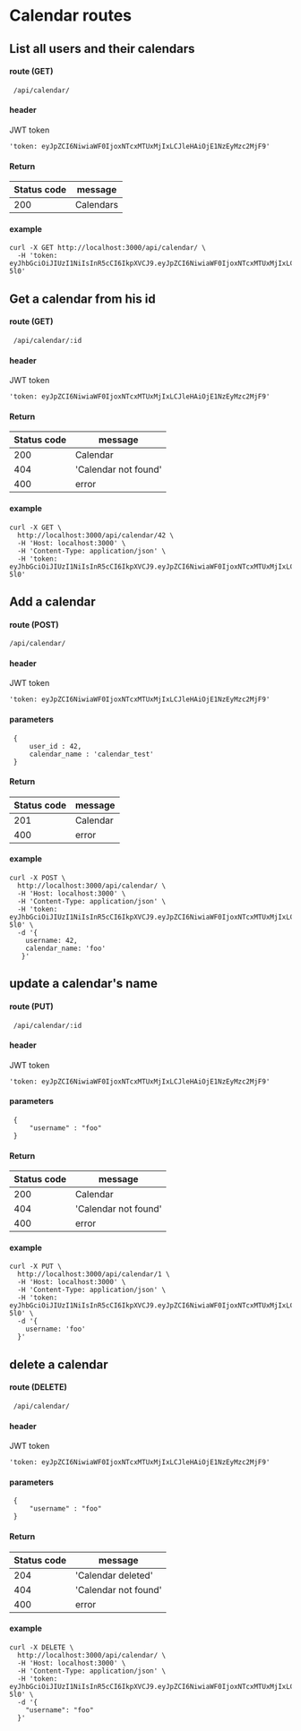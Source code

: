 # Calendar routes  

 
## List all users and their calendars
 
 
#### route (GET)
     /api/calendar/
     
#### header
 JWT token
 
    'token: eyJpZCI6NiwiaWF0IjoxNTcxMTUxMjIxLCJleHAiOjE1NzEyMzc2MjF9'
 
 
#### Return 
     
 | Status code 	| message                            	|
 |-------------	|------------------------------------	|
 | 200         	| Calendars                             |
     
 
#### example
 
```
curl -X GET http://localhost:3000/api/calendar/ \
  -H 'token: eyJhbGciOiJIUzI1NiIsInR5cCI6IkpXVCJ9.eyJpZCI6NiwiaWF0IjoxNTcxMTUxMjIxLCJleHAiOjE1NzEyMzc2MjF9.46h6B23lSofOtpf28wEKPI3DXLyzC__bCxMfbkT-5l0'
```

## Get a calendar from his id
 
 
#### route (GET)
     /api/calendar/:id
     
#### header
 JWT token
 
    'token: eyJpZCI6NiwiaWF0IjoxNTcxMTUxMjIxLCJleHAiOjE1NzEyMzc2MjF9'
 

 
#### Return 
     
 | Status code 	| message                            	|
 |-------------	|------------------------------------	|
 | 200         	| Calendar                              |
 | 404         	| 'Calendar not found'                  |
 | 400         	| error                                 |
     
 
#### example
 
```
curl -X GET \ 
  http://localhost:3000/api/calendar/42 \
  -H 'Host: localhost:3000' \
  -H 'Content-Type: application/json' \
  -H 'token: eyJhbGciOiJIUzI1NiIsInR5cCI6IkpXVCJ9.eyJpZCI6NiwiaWF0IjoxNTcxMTUxMjIxLCJleHAiOjE1NzEyMzc2MjF9.46h6B23lSofOtpf28wEKPI3DXLyzC__bCxMfbkT-5l0'
```


## Add a calendar
 
 
#### route (POST)
    /api/calendar/
     
#### header
 JWT token
 
    'token: eyJpZCI6NiwiaWF0IjoxNTcxMTUxMjIxLCJleHAiOjE1NzEyMzc2MjF9'
 
#### parameters
 
     {
         user_id : 42,
         calendar_name : 'calendar_test'
     }
 
 
#### Return 
     
 | Status code 	| message                            	|
 |-------------	|------------------------------------	|
 | 201         	| Calendar                              |
 | 400         	| error                                 |
     
 
#### example
 
```
curl -X POST \
  http://localhost:3000/api/calendar/ \
  -H 'Host: localhost:3000' \
  -H 'Content-Type: application/json' \
  -H 'token: eyJhbGciOiJIUzI1NiIsInR5cCI6IkpXVCJ9.eyJpZCI6NiwiaWF0IjoxNTcxMTUxMjIxLCJleHAiOjE1NzEyMzc2MjF9.46h6B23lSofOtpf28wEKPI3DXLyzC__bCxMfbkT-5l0' \
  -d '{
    username: 42,
    calendar_name: 'foo'
   }'
```


## update a calendar's name
 
 
#### route  (PUT)
     /api/calendar/:id
     
#### header
 JWT token
 
    'token: eyJpZCI6NiwiaWF0IjoxNTcxMTUxMjIxLCJleHAiOjE1NzEyMzc2MjF9'
 
#### parameters
 
     {
         "username" : "foo"
     }
 
 
#### Return 
     
 | Status code 	| message                            	|
 |-------------	|------------------------------------	|
 | 200         	| Calendar                              |
 | 404         	| 'Calendar not found'                  |
 | 400         	| error                                 |
     
 
#### example
 
```
curl -X PUT \ 
  http://localhost:3000/api/calendar/1 \
  -H 'Host: localhost:3000' \
  -H 'Content-Type: application/json' \
  -H 'token: eyJhbGciOiJIUzI1NiIsInR5cCI6IkpXVCJ9.eyJpZCI6NiwiaWF0IjoxNTcxMTUxMjIxLCJleHAiOjE1NzEyMzc2MjF9.46h6B23lSofOtpf28wEKPI3DXLyzC__bCxMfbkT-5l0' \ 
  -d '{
   	username: 'foo'
  }'
```


## delete a calendar
 
 
#### route  (DELETE)
     /api/calendar/
     
#### header
 JWT token
 
    'token: eyJpZCI6NiwiaWF0IjoxNTcxMTUxMjIxLCJleHAiOjE1NzEyMzc2MjF9'
 
#### parameters
 
     {
         "username" : "foo"
     }
 
 
#### Return 
     
 | Status code 	| message                            	|
 |-------------	|------------------------------------	|
 | 204         	| 'Calendar deleted'                    |
 | 404         	| 'Calendar not found'                  |
 | 400         	| error                                 |
     
 
#### example
 
```
curl -X DELETE \ 
  http://localhost:3000/api/calendar/ \
  -H 'Host: localhost:3000' \
  -H 'Content-Type: application/json' \
  -H 'token: eyJhbGciOiJIUzI1NiIsInR5cCI6IkpXVCJ9.eyJpZCI6NiwiaWF0IjoxNTcxMTUxMjIxLCJleHAiOjE1NzEyMzc2MjF9.46h6B23lSofOtpf28wEKPI3DXLyzC__bCxMfbkT-5l0' \ 
  -d '{
   	"username": "foo"
  }'
```
